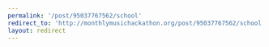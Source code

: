 ```yaml
---
permalink: '/post/95037767562/school'
redirect_to: 'http://monthlymusichackathon.org/post/95037767562/school'
layout: redirect
---
```

